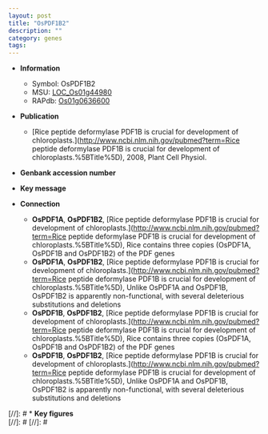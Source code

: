 ```yaml
---
layout: post
title: "OsPDF1B2"
description: ""
category: genes
tags: 
---
```


* **Information**  
    + Symbol: OsPDF1B2  
    + MSU: [LOC_Os01g44980](http://rice.plantbiology.msu.edu/cgi-bin/ORF_infopage.cgi?orf=LOC_Os01g44980)  
    + RAPdb: [Os01g0636600](http://rapdb.dna.affrc.go.jp/viewer/gbrowse_details/irgsp1?name=Os01g0636600)  

* **Publication**  
    + [Rice peptide deformylase PDF1B is crucial for development of chloroplasts.](http://www.ncbi.nlm.nih.gov/pubmed?term=Rice peptide deformylase PDF1B is crucial for development of chloroplasts.%5BTitle%5D), 2008, Plant Cell Physiol.

* **Genbank accession number**  

* **Key message**  

* **Connection**  
    + __OsPDF1A__, __OsPDF1B2__, [Rice peptide deformylase PDF1B is crucial for development of chloroplasts.](http://www.ncbi.nlm.nih.gov/pubmed?term=Rice peptide deformylase PDF1B is crucial for development of chloroplasts.%5BTitle%5D), Rice contains three copies (OsPDF1A, OsPDF1B and OsPDF1B2) of the PDF genes
    + __OsPDF1A__, __OsPDF1B2__, [Rice peptide deformylase PDF1B is crucial for development of chloroplasts.](http://www.ncbi.nlm.nih.gov/pubmed?term=Rice peptide deformylase PDF1B is crucial for development of chloroplasts.%5BTitle%5D), Unlike OsPDF1A and OsPDF1B, OsPDF1B2 is apparently non-functional, with several deleterious substitutions and deletions
    + __OsPDF1B__, __OsPDF1B2__, [Rice peptide deformylase PDF1B is crucial for development of chloroplasts.](http://www.ncbi.nlm.nih.gov/pubmed?term=Rice peptide deformylase PDF1B is crucial for development of chloroplasts.%5BTitle%5D), Rice contains three copies (OsPDF1A, OsPDF1B and OsPDF1B2) of the PDF genes
    + __OsPDF1B__, __OsPDF1B2__, [Rice peptide deformylase PDF1B is crucial for development of chloroplasts.](http://www.ncbi.nlm.nih.gov/pubmed?term=Rice peptide deformylase PDF1B is crucial for development of chloroplasts.%5BTitle%5D), Unlike OsPDF1A and OsPDF1B, OsPDF1B2 is apparently non-functional, with several deleterious substitutions and deletions

[//]: # * **Key figures**  
[//]: # 
[//]: # 
